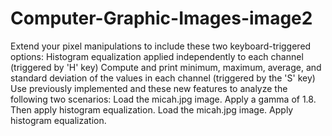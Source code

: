 # Computer-Graphic-Images-image2
Extend your pixel manipulations to include these two keyboard-triggered options:
Histogram equalization applied independently to each channel (triggered by 'H' key)
Compute and print minimum, maximum, average, and standard deviation of the values in each channel (triggered by the 'S' key)
Use previously implemented and these new features to analyze the following two scenarios:
Load the micah.jpg image. Apply a gamma of 1.8. Then apply histogram equalization.
Load the micah.jpg image. Apply histogram equalization.


